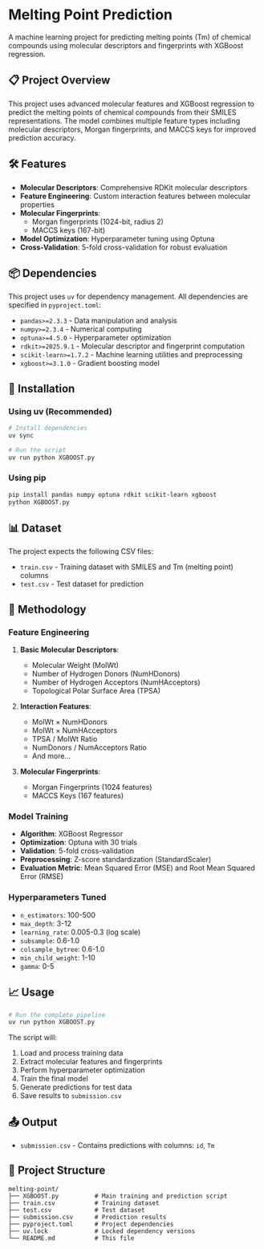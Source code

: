 # Melting Point Prediction

A machine learning project for predicting melting points (Tm) of chemical compounds using molecular descriptors and fingerprints with XGBoost regression.

## 📋 Project Overview

This project uses advanced molecular features and XGBoost regression to predict the melting points of chemical compounds from their SMILES representations. The model combines multiple feature types including molecular descriptors, Morgan fingerprints, and MACCS keys for improved prediction accuracy.

## 🛠️ Features

- **Molecular Descriptors**: Comprehensive RDKit molecular descriptors
- **Feature Engineering**: Custom interaction features between molecular properties
- **Molecular Fingerprints**: 
  - Morgan fingerprints (1024-bit, radius 2)
  - MACCS keys (167-bit)
- **Model Optimization**: Hyperparameter tuning using Optuna
- **Cross-Validation**: 5-fold cross-validation for robust evaluation

## 📦 Dependencies

This project uses `uv` for dependency management. All dependencies are specified in `pyproject.toml`:

- `pandas>=2.3.3` - Data manipulation and analysis
- `numpy>=2.3.4` - Numerical computing
- `optuna>=4.5.0` - Hyperparameter optimization
- `rdkit>=2025.9.1` - Molecular descriptor and fingerprint computation
- `scikit-learn>=1.7.2` - Machine learning utilities and preprocessing
- `xgboost>=3.1.0` - Gradient boosting model

## 🚀 Installation

### Using uv (Recommended)

```bash
# Install dependencies
uv sync

# Run the script
uv run python XGBOOST.py
```

### Using pip

```bash
pip install pandas numpy optuna rdkit scikit-learn xgboost
python XGBOOST.py
```

## 📊 Dataset

The project expects the following CSV files:

- `train.csv` - Training dataset with SMILES and Tm (melting point) columns
- `test.csv` - Test dataset for prediction

## 🔬 Methodology

### Feature Engineering

1. **Basic Molecular Descriptors**:
   - Molecular Weight (MolWt)
   - Number of Hydrogen Donors (NumHDonors)
   - Number of Hydrogen Acceptors (NumHAcceptors)
   - Topological Polar Surface Area (TPSA)

2. **Interaction Features**:
   - MolWt × NumHDonors
   - MolWt × NumHAcceptors
   - TPSA / MolWt Ratio
   - NumDonors / NumAcceptors Ratio
   - And more...

3. **Molecular Fingerprints**:
   - Morgan Fingerprints (1024 features)
   - MACCS Keys (167 features)

### Model Training

- **Algorithm**: XGBoost Regressor
- **Optimization**: Optuna with 30 trials
- **Validation**: 5-fold cross-validation
- **Preprocessing**: Z-score standardization (StandardScaler)
- **Evaluation Metric**: Mean Squared Error (MSE) and Root Mean Squared Error (RMSE)

### Hyperparameters Tuned

- `n_estimators`: 100-500
- `max_depth`: 3-12
- `learning_rate`: 0.005-0.3 (log scale)
- `subsample`: 0.6-1.0
- `colsample_bytree`: 0.6-1.0
- `min_child_weight`: 1-10
- `gamma`: 0-5

## 📈 Usage

```bash
# Run the complete pipeline
uv run python XGBOOST.py
```

The script will:
1. Load and process training data
2. Extract molecular features and fingerprints
3. Perform hyperparameter optimization
4. Train the final model
5. Generate predictions for test data
6. Save results to `submission.csv`

## 📤 Output

- `submission.csv` - Contains predictions with columns: `id`, `Tm`

## 🔧 Project Structure

```
melting-point/
├── XGBOOST.py          # Main training and prediction script
├── train.csv           # Training dataset
├── test.csv            # Test dataset
├── submission.csv      # Prediction results
├── pyproject.toml      # Project dependencies
├── uv.lock             # Locked dependency versions
└── README.md           # This file
```